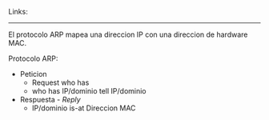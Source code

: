 Links:
____
El protocolo ARP mapea una direccion IP con una direccion de hardware MAC.

Protocolo ARP:
- Peticion
	- Request who has
	- who has IP/dominio tell IP/dominio
- Respuesta - *Reply*
	- IP/dominio is-at Direccion MAC

